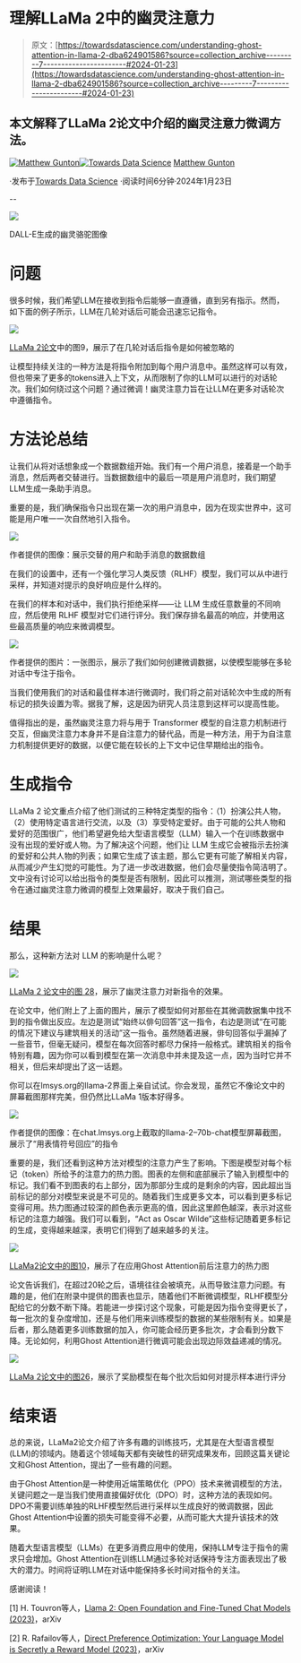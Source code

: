 # 理解LLaMa 2中的幽灵注意力

> 原文：[https://towardsdatascience.com/understanding-ghost-attention-in-llama-2-dba624901586?source=collection_archive---------7-----------------------#2024-01-23](https://towardsdatascience.com/understanding-ghost-attention-in-llama-2-dba624901586?source=collection_archive---------7-----------------------#2024-01-23)

## 本文解释了LLaMa 2论文中介绍的幽灵注意力微调方法。

[](https://medium.com/@mgunton7?source=post_page---byline--dba624901586--------------------------------)[![Matthew Gunton](../Images/6f5a9530ad5252aa3f2fae87b3f272b1.png)](https://medium.com/@mgunton7?source=post_page---byline--dba624901586--------------------------------)[](https://towardsdatascience.com/?source=post_page---byline--dba624901586--------------------------------)[![Towards Data Science](../Images/a6ff2676ffcc0c7aad8aaf1d79379785.png)](https://towardsdatascience.com/?source=post_page---byline--dba624901586--------------------------------) [Matthew Gunton](https://medium.com/@mgunton7?source=post_page---byline--dba624901586--------------------------------)

·发布于[Towards Data Science](https://towardsdatascience.com/?source=post_page---byline--dba624901586--------------------------------) ·阅读时间6分钟·2024年1月23日

--

![](../Images/92079d14f31ee22d6208bf88a6085700.png)

DALL-E生成的幽灵骆驼图像

# 问题

很多时候，我们希望LLM在接收到指令后能够一直遵循，直到另有指示。然而，如下面的例子所示，LLM在几轮对话后可能会迅速忘记指令。

![](../Images/c6567cf2486a8f3ad6430d77dd67300b.png)

[LLaMa 2论文](https://arxiv.org/pdf/2307.09288.pdf)中的图9，展示了在几轮对话后指令是如何被忽略的

让模型持续关注的一种方法是将指令附加到每个用户消息中。虽然这样可以有效，但也带来了更多的tokens进入上下文，从而限制了你的LLM可以进行的对话轮次。我们如何绕过这个问题？通过微调！幽灵注意力旨在让LLM在更多对话轮次中遵循指令。

# 方法论总结

让我们从将对话想象成一个数据数组开始。我们有一个用户消息，接着是一个助手消息，然后两者交替进行。当数据数组中的最后一项是用户消息时，我们期望LLM生成一条助手消息。

重要的是，我们确保指令只出现在第一次的用户消息中，因为在现实世界中，这可能是用户唯一一次自然地引入指令。

![](../Images/a3b52797085918892ba91dd8e5f6d763.png)

作者提供的图像：展示交替的用户和助手消息的数据数组

在我们的设置中，还有一个强化学习人类反馈（RLHF）模型，我们可以从中进行采样，并知道对提示的良好响应是什么样的。

在我们的样本和对话中，我们执行拒绝采样——让 LLM 生成任意数量的不同响应，然后使用 RLHF 模型对它们进行评分。我们保存排名最高的响应，并使用这些最高质量的响应来微调模型。

![](../Images/a9043cfe3b7e5fe6290874cb1d6f6723.png)

作者提供的图片：一张图示，展示了我们如何创建微调数据，以使模型能够在多轮对话中专注于指令。

当我们使用我们的对话和最佳样本进行微调时，我们将之前对话轮次中生成的所有标记的损失设置为零。据我了解，这是因为研究人员注意到这样可以提高性能。

值得指出的是，虽然幽灵注意力将与用于 Transformer 模型的自注意力机制进行交互，但幽灵注意力本身并不是自注意力的替代品，而是一种方法，用于为自注意力机制提供更好的数据，以便它能在较长的上下文中记住早期给出的指令。

# 生成指令

LLaMa 2 论文重点介绍了他们测试的三种特定类型的指令：（1）扮演公共人物，（2）使用特定语言进行交流，以及（3）享受特定爱好。由于可能的公共人物和爱好的范围很广，他们希望避免给大型语言模型（LLM）输入一个在训练数据中没有出现的爱好或人物。为了解决这个问题，他们让 LLM 生成它会被指示去扮演的爱好和公共人物的列表；如果它生成了该主题，那么它更有可能了解相关内容，从而减少产生幻觉的可能性。为了进一步改进数据，他们会尽量使指令简洁明了。文中没有讨论可以给出指令的类型是否有限制，因此可以推测，测试哪些类型的指令在通过幽灵注意力微调的模型上效果最好，取决于我们自己。

# 结果

那么，这种新方法对 LLM 的影响是什么呢？

![](../Images/880996860c94ab89e19cb9e590717415.png)

[LLaMa 2 论文中的图 28](https://arxiv.org/pdf/2307.09288.pdf)，展示了幽灵注意力对新指令的效果。

在论文中，他们附上了上面的图片，展示了模型如何对那些在其微调数据集中找不到的指令做出反应。左边是测试“始终以俳句回答”这一指令，右边是测试“在可能的情况下建议与建筑相关的活动”这一指令。虽然随着进展，俳句回答似乎漏掉了一些音节，但毫无疑问，模型在每次回答时都尽力保持一般格式。建筑相关的指令特别有趣，因为你可以看到模型在第一次消息中并未提及这一点，因为当时它并不相关，但后来却提出了这一话题。

你可以在lmsys.org的llama-2界面上亲自试试。你会发现，虽然它不像论文中的屏幕截图那样完美，但仍然比LLaMa 1版本好得多。

![](../Images/56397c860ace11b97085e57e4c320492.png)

作者提供的图像：在chat.lmsys.org上截取的llama-2–70b-chat模型屏幕截图，展示了“用表情符号回应”的指令

重要的是，我们还看到这种方法对模型的注意力产生了影响。下图是模型对每个标记（token）所给予的注意力的热力图。图表的左侧和底部展示了输入到模型中的标记。我们看不到图表的右上部分，因为那部分生成的是剩余的内容，因此超出当前标记的部分对模型来说是不可见的。随着我们生成更多文本，可以看到更多标记变得可用。热力图通过较深的颜色表示更高的值，因此这里颜色越深，表示对这些标记的注意力越强。我们可以看到，“Act as Oscar Wilde”这些标记随着更多标记的生成，变得越来越深，表明它们得到了越来越多的关注。

![](../Images/06756787026f40bb4afdb6b2d321f0a7.png)

[LLaMa2论文中的图10](https://arxiv.org/pdf/2307.09288.pdf)，展示了在应用Ghost Attention前后注意力的热力图

论文告诉我们，在超过20轮之后，语境往往会被填充，从而导致注意力问题。有趣的是，他们在附录中提供的图表也显示，随着他们不断微调模型，RLHF模型分配给它的分数不断下降。若能进一步探讨这个现象，可能是因为指令变得更长了，每一批次的复杂度增加，还是与他们用来训练模型的数据的某些限制有关。如果是后者，那么随着更多训练数据的加入，你可能会经历更多批次，才会看到分数下降。无论如何，利用Ghost Attention进行微调可能会出现边际效益递减的情况。

![](../Images/70291ed31a98a5d7b502fdd9ddd24b2f.png)

[LLaMa 2论文中的图26](https://arxiv.org/pdf/2307.09288.pdf)，展示了奖励模型在每个批次后如何对提示样本进行评分

# 结束语

总的来说，LLaMa2论文介绍了许多有趣的训练技巧，尤其是在大型语言模型(LLM)的领域内。随着这个领域每天都有突破性的研究成果发布，回顾这篇关键论文和Ghost Attention，提出了一些有趣的问题。

由于Ghost Attention是一种使用近端策略优化（PPO）技术来微调模型的方法，关键问题之一是当我们使用直接偏好优化（DPO）时，这种方法的表现如何。DPO不需要训练单独的RLHF模型然后进行采样以生成良好的微调数据，因此Ghost Attention中设置的损失可能变得不必要，从而可能大大提升该技术的效果。

随着大型语言模型（LLMs）在更多消费应用中的使用，保持LLM专注于指令的需求只会增加。Ghost Attention在训练LLM通过多轮对话保持专注方面表现出了极大的潜力。时间将证明LLM在对话中能保持多长时间对指令的关注。

感谢阅读！

[1] H. Touvron等人，[Llama 2: Open Foundation and Fine-Tuned Chat Models (2023)](https://arxiv.org/abs/2307.09288)，arXiv

[2] R. Rafailov等人，[Direct Preference Optimization: Your Language Model is Secretly a Reward Model (2023)](https://arxiv.org/abs/2305.18290)，arXiv
